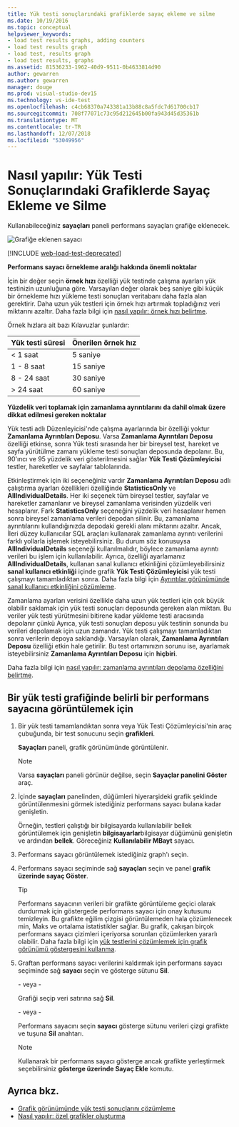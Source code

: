 ```yaml
---
title: Yük testi sonuçlarındaki grafiklerde sayaç ekleme ve silme
ms.date: 10/19/2016
ms.topic: conceptual
helpviewer_keywords:
- load test results graphs, adding counters
- load test results graph
- load test, results graph
- load test results, graphs
ms.assetid: 81536233-1962-40d9-9511-0b4633814d90
author: gewarren
ms.author: gewarren
manager: douge
ms.prod: visual-studio-dev15
ms.technology: vs-ide-test
ms.openlocfilehash: c4cb68370a743381a13b88c8a5fdc7d61700cb17
ms.sourcegitcommit: 708f77071c73c95d212645b00fa943d45d35361b
ms.translationtype: MT
ms.contentlocale: tr-TR
ms.lasthandoff: 12/07/2018
ms.locfileid: "53049956"
---
```

# <a name="how-to-add-and-delete-counters-on-graphs-in-load-test-results"></a>Nasıl yapılır: Yük Testi Sonuçlarındaki Grafiklerde Sayaç Ekleme ve Silme

Kullanabileceğiniz **sayaçları** paneli performans sayaçları grafiğe eklenecek.

![Grafiğe eklenen sayacı](../test/media/ltest_selectcounter.png)

[!INCLUDE [web-load-test-deprecated](includes/web-load-test-deprecated.md)]

**Performans sayacı örnekleme aralığı hakkında önemli noktalar**

İçin bir değer seçin **örnek hızı** özelliği yük testinde çalışma ayarları yük testinizin uzunluğuna göre. Varsayılan değer olarak beş saniye gibi küçük bir örnekleme hızı yükleme testi sonuçları veritabanı daha fazla alan gerektirir. Daha uzun yük testleri için örnek hızı artırmak topladığınız veri miktarını azaltır. Daha fazla bilgi için [nasıl yapılır: örnek hızı belirtme](../test/how-to-specify-the-sample-rate-for-a-load-test.md).

Örnek hızlara ait bazı Kılavuzlar şunlardır:

|Yük testi süresi|Önerilen örnek hız|
|-|-----------------------------|
|\< 1 saat|5 saniye|
|1 - 8 saat|15 saniye|
|8 - 24 saat|30 saniye|
|> 24 saat|60 saniye|

**Yüzdelik veri toplamak için zamanlama ayrıntılarını da dahil olmak üzere dikkat edilmesi gereken noktalar**

Yük testi adlı Düzenleyicisi'nde çalışma ayarlarında bir özelliği yoktur **Zamanlama Ayrıntıları Deposu**. Varsa **Zamanlama Ayrıntıları Deposu** özelliği etkinse, sonra Yük testi sırasında her bir bireysel test, hareket ve sayfa yürütülme zamanı yükleme testi sonuçları deposunda depolanır. Bu, 90'ıncı ve 95 yüzdelik veri gösterilmesini sağlar **Yük Testi Çözümleyicisi** testler, hareketler ve sayfalar tablolarında.

Etkinleştirmek için iki seçeneğiniz vardır **Zamanlama Ayrıntıları Deposu** adlı çalıştırma ayarları özellikleri özelliğinde **StatisticsOnly** ve **AllIndividualDetails**. Her iki seçenek tüm bireysel testler, sayfalar ve hareketler zamanlanır ve bireysel zamanlama verisinden yüzdelik veri hesaplanır. Fark **StatisticsOnly** seçeneğini yüzdelik veri hesaplanır hemen sonra bireysel zamanlama verileri depodan silinir. Bu, zamanlama ayrıntılarını kullandığınızda depodaki gerekli alanı miktarını azaltır. Ancak, İleri düzey kullanıcılar SQL araçları kullanarak zamanlama ayrıntı verilerini farklı yollarla işlemek isteyebilirsiniz. Bu durum söz konusuysa **AllIndividualDetails** seçeneği kullanılmalıdır, böylece zamanlama ayrıntı verileri bu işlem için kullanılabilir. Ayrıca, özelliği ayarlamanız **AllIndividualDetails**, kullanan sanal kullanıcı etkinliğini çözümleyebilirsiniz **sanal kullanıcı etkinliği** içinde grafik **Yük Testi Çözümleyicisi** yük testi çalışmayı tamamladıktan sonra. Daha fazla bilgi için [Ayrıntılar görünümünde sanal kullanıcı etkinliğini çözümleme](../test/analyze-load-test-virtual-user-activity-in-the-details-view.md).

Zamanlama ayarları verisini özellikle daha uzun yük testleri için çok büyük olabilir saklamak için yük testi sonuçları deposunda gereken alan miktarı. Bu veriler yük testi yürütmesini bitirene kadar yükleme testi aracısında depolanır çünkü Ayrıca, yük testi sonuçları deposu yük testinin sonunda bu verileri depolamak için uzun zamandır. Yük testi çalışmayı tamamladıktan sonra verilerin depoya saklandığı. Varsayılan olarak, **Zamanlama Ayrıntıları Deposu** özelliği etkin hale getirilir. Bu test ortamınızın sorunu ise, ayarlamak isteyebilirsiniz **Zamanlama Ayrıntıları Deposu** için **hiçbiri**.

Daha fazla bilgi için [nasıl yapılır: zamanlama ayrıntıları depolama özelliğini belirtme](../test/how-to-specify-the-timing-details-storage-property-for-a-load-test.md).

## <a name="to-display-a-particular-performance-counter-on-a-load-test-graph"></a>Bir yük testi grafiğinde belirli bir performans sayacına görüntülemek için

1.  Bir yük testi tamamlandıktan sonra veya Yük Testi Çözümleyicisi'nin araç çubuğunda, bir test sonucunu seçin **grafikleri**.

     **Sayaçları** paneli, grafik görünümünde görüntülenir.

    > [!NOTE]
    > Varsa **sayaçları** paneli görünür değilse, seçin **Sayaçlar panelini Göster** araç.

2.  İçinde **sayaçları** panelinden, düğümleri hiyerarşideki grafik şeklinde görüntülenmesini görmek istediğiniz performans sayacı bulana kadar genişletin.

     Örneğin, testleri çalıştığı bir bilgisayarda kullanılabilir bellek görüntülemek için genişletin **bilgisayarlar**bilgisayar düğümünü genişletin ve ardından **bellek**. Göreceğiniz **Kullanılabilir MBayt** sayacı.

3.  Performans sayacı görüntülemek istediğiniz graph'ı seçin.

4.  Performans sayacı seçiminde sağ **sayaçları** seçin ve panel **grafik üzerinde sayaç Göster**.

    > [!TIP]
    > Performans sayacının verileri bir grafikte görüntüleme geçici olarak durdurmak için göstergede performans sayacı için onay kutusunu temizleyin. Bu grafikte eğilim çizgisi görüntülemeden hala çözümlenecek min, Maks ve ortalama istatistikler sağlar. Bu grafik, çakışan birçok performans sayacı çizimleri içeriyorsa sorunları çözümlerken yararlı olabilir. Daha fazla bilgi için [yük testlerini çözümlemek için grafik görünümü göstergesini kullanma](../test/use-the-graphs-view-legend-to-analyze-load-tests.md).

5.  Graftan performans sayacı verilerini kaldırmak için performans sayacı seçiminde sağ **sayacı** seçin ve gösterge sütunu **Sil**.

     \- veya -

     Grafiği seçip veri satırına sağ **Sil**.

     \- veya -

     Performans sayacını seçin **sayacı** gösterge sütunu verileri çizgi grafikte ve tuşuna **Sil** anahtarı.

    > [!NOTE]
    > Kullanarak bir performans sayacı gösterge ancak grafikte yerleştirmek seçebilirsiniz **gösterge üzerinde Sayaç Ekle** komutu.

## <a name="see-also"></a>Ayrıca bkz.

- [Grafik görünümünde yük testi sonuçlarını çözümleme](../test/analyze-load-test-results-in-the-graphs-view.md)
- [Nasıl yapılır: özel grafikler oluşturma](../test/how-to-create-custom-graphs-in-load-test-results.md)
